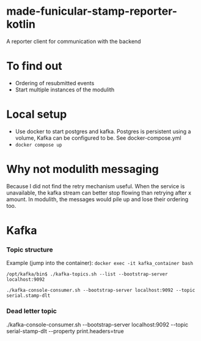 # made-funicular-stamp-reporter-kotlin
A reporter client for communication with the backend

# To find out
- Ordering of resubmitted events
- Start multiple instances of the modulith

# Local setup
- Use docker to start postgres and kafka. Postgres is persistent using a volume, Kafka can be configured to be. See docker-compose.yml
- `docker compose up`

# Why not modulith messaging
Because I did not find the retry mechanism useful.
When the service is unavailable, the kafka stream can better stop flowing than retrying after x amount.
In modulith, the messages would pile up and lose their ordering too.

# Kafka
### Topic structure
Example (jump into the container): `docker exec -it kafka_container bash`
```
/opt/kafka/bin$ ./kafka-topics.sh --list --bootstrap-server localhost:9092
```
```
./kafka-console-consumer.sh --bootstrap-server localhost:9092 --topic serial.stamp-dlt
```

### Dead letter topic
./kafka-console-consumer.sh --bootstrap-server localhost:9092 --topic serial-stamp-dlt --property print.headers=true